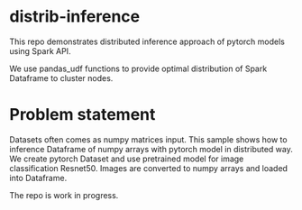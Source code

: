 # distrib-inference

This repo demonstrates distributed inference approach of pytorch models using Spark API.

We use pandas_udf functions to provide optimal distribution of Spark Dataframe to cluster nodes. 

# Problem statement

Datasets often comes as numpy matrices input. This sample shows how to inference Dataframe of numpy arrays with pytorch model in distributed way. We create pytorch Dataset and use pretrained model for image classification Resnet50. Images are converted to numpy arrays and loaded into Dataframe.

The repo is work in progress.

